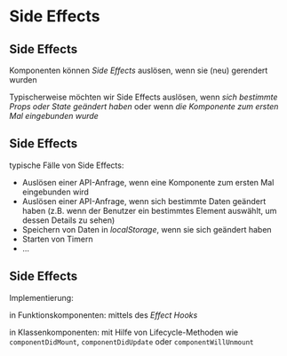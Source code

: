 # Side Effects

## Side Effects

Komponenten können _Side Effects_ auslösen, wenn sie (neu) gerendert wurden

Typischerweise möchten wir Side Effects auslösen, wenn _sich bestimmte Props oder State geändert haben_ oder wenn _die Komponente zum ersten Mal eingebunden wurde_

## Side Effects

typische Fälle von Side Effects:

- Auslösen einer API-Anfrage, wenn eine Komponente zum ersten Mal eingebunden wird
- Auslösen einer API-Anfrage, wenn sich bestimmte Daten geändert haben (z.B. wenn der Benutzer ein bestimmtes Element auswählt, um dessen Details zu sehen)
- Speichern von Daten in _localStorage_, wenn sie sich geändert haben
- Starten von Timern
- ...

## Side Effects

Implementierung:

in Funktionskomponenten: mittels des _Effect Hooks_

in Klassenkomponenten: mit Hilfe von Lifecycle-Methoden wie `componentDidMount`, `componentDidUpdate` oder `componentWillUnmount`
